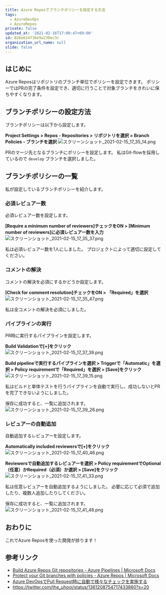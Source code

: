 ```yaml
---
title: Azure Reposでブランチポリシーを設定する方法
tags:
  - AzureDevOps
  - AzureRepos
private: false
updated_at: '2021-02-16T17:00:47+09:00'
id: 826e624f36e9a230ec3c
organization_url_name: null
slide: false
---
```

## はじめに

Azure Reposはリポジトリのブランチ単位でポリシーを設定できます。
ポリシーではPRの完了条件を設定でき、適切に行うことで対象ブランチをきれいに保ちやすくなります。

## ブランチポリシーの設定方法

ブランチポリシーは以下から設定します。

__Project Settings > Repos - Repositories > リポジトリを選択 > Branch Policies - ブランチを選択__
![スクリーンショット_2021-02-15_17_35_14.png](https://qiita-image-store.s3.ap-northeast-1.amazonaws.com/0/138245/169cecfa-9734-bf84-5df4-23ddaf0012ca.png)

PRのマージ先となるブランチにポリシーを設定します。
私はGit-flowを採用しているので `develop` ブランチを選択しました。

## ブランチポリシーの一覧

私が設定しているブランチポリシーを紹介します。

### 必須レビュアー数

必須レビュアー数を設定します。

__[Require a minimum number of reviewers]チェックをON > [Minimum number of reviewers]に必須レビュアー数を入力__
![スクリーンショット_2021-02-15_17_35_37.png](https://qiita-image-store.s3.ap-northeast-1.amazonaws.com/0/138245/02155c4b-79c9-e12f-a175-57c94cd40543.png)

私は必須レビュアー数を1人にしました。
プロジェクトによって適切に設定してください。

### コメントの解決

コメントの解決を必須にするかどうか設定します。

__[Check for comment resolution]チェックをON > 「Required」を選択__
![スクリーンショット_2021-02-15_17_35_47.png](https://qiita-image-store.s3.ap-northeast-1.amazonaws.com/0/138245/aebd6aec-7096-4f35-c0ee-2087b4e49e90.png)

私は全コメントの解決を必須にしました。

### パイプラインの実行

PR時に実行するパイプラインを設定します。

__Build Validationで[+]をクリック__
![スクリーンショット_2021-02-15_17_37_39.png](https://qiita-image-store.s3.ap-northeast-1.amazonaws.com/0/138245/e75e96d4-f73b-b423-5605-a9e0eee8f1da.png)

__Build pipelineで実行するパイプラインを選択 > Triggerで「Automatic」を選択 > Policy requirementで「Required」を選択 > [Save]をクリック__
![スクリーンショット_2021-02-15_17_39_15.png](https://qiita-image-store.s3.ap-northeast-1.amazonaws.com/0/138245/1163cc73-64be-191c-b013-a4a96d39653b.png)

私はビルドと単体テストを行うパイプラインを自動で実行し、成功しないとPRを完了できないようにしました。

保存に成功すると、一覧に追加されます。
![スクリーンショット_2021-02-15_17_39_26.png](https://qiita-image-store.s3.ap-northeast-1.amazonaws.com/0/138245/bc1c80b7-7cea-3beb-d767-5c0fecd0f1d1.png)

### レビュアーの自動追加

自動追加するレビュアーを設定します。

__Automatically included reviewersで[+]をクリック__
![スクリーンショット_2021-02-15_17_40_46.png](https://qiita-image-store.s3.ap-northeast-1.amazonaws.com/0/138245/ce40f597-7082-0383-c08b-e5143cb915e9.png)

__Reviewersで自動追加するレビュアーを選択 > Policy requirementでOptional（任意）かRequired（必須）か選択 > [Save]をクリック__
![スクリーンショット_2021-02-15_17_41_33.png](https://qiita-image-store.s3.ap-northeast-1.amazonaws.com/0/138245/71b37c35-0125-6e81-8a4e-09a29fe7091a.png)

私は任意レビュアーを自動追加するようにしました。
必要に応じて必須で追加したり、複数人追加したりしてください。

保存に成功すると、一覧に追加されます。
![スクリーンショット_2021-02-15_17_41_48.png](https://qiita-image-store.s3.ap-northeast-1.amazonaws.com/0/138245/a09920e3-9b28-98d2-57fe-64c14febd2c6.png)

## おわりに

これでAzure Reposを使った開発が捗ります！

## 参考リンク

- [Build Azure Repos Git repositories - Azure Pipelines | Microsoft Docs](https://docs.microsoft.com/ja-jp/azure/devops/pipelines/repos/azure-repos-git?view=azure-devops&tabs=yaml#pr-triggers)
- [Protect your Git branches with policies - Azure Repos | Microsoft Docs](https://docs.microsoft.com/ja-jp/azure/devops/repos/git/branch-policies?view=azure-devops)
- [Azure DevOpsでPull Request時に自動で様々なチェックを実施する](https://zenn.dev/vatscy/articles/a689dc9aaf5b97ef91bd)
- https://twitter.com/the_uhooi/status/1361208754717433860?s=20
